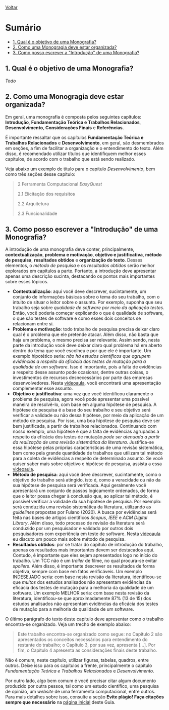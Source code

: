 [Voltar](README.md)

# Sumário  <!-- omit in toc -->
- [1. Qual é o objetivo de uma Monografia?](#1-qual-é-o-objetivo-de-uma-monografia)
- [2. Como uma Monogragia deve estar organizada?](#2-como-uma-monogragia-deve-estar-organizada)
- [3. Como posso escrever a "Introdução" de uma Monografia?](#3-como-posso-escrever-a-introdução-de-uma-monografia)

## 1. Qual é o objetivo de uma Monografia?
*Todo*

## 2. Como uma Monogragia deve estar organizada?
Em geral, uma monografia é composta pelos seguintes capítulos: **Introdução**, **Fundamentação Teórica e Trabalhos Relacionados**, **Desenvolvimento**, **Considerações Finais** e **Referências**. 

É importante ressaltar que os capítulos **Fundamentação Teórica e Trabalhos Relacionados** e **Desenvolvimento**, em geral, são desmembrados em seções, a fim de facilitar a organização e o entendimento do texto. Além disso, é recomendado utilizar títulos que identifiquem melhor esses capítulos, de acordo com o trabalho que está sendo realizado.

Veja abaixo um exemplo de título para o capítulo *Desenvolvimento*, bem como três seções desse capítulo:

> 2 Ferramenta Computacional *EasyQuest*
> 
> 2.1 Elicitação dos requisitos 
> 
> 2.2 Arquitetura 
> 
> 2.3 Funcionalidade

## 3. Como posso escrever a "Introdução" de uma Monografia?
A introdução de uma monografia deve conter, principalmente, **contextualização**, **problema e motivação**, **objetivo e justificativa**, **método de pesquisa**, **resultados obtidos** e **organização do texto**. Desses elementos, o *método de pesquisa* e os *resultados obtidos* serão melhor explorados em capítulos a parte. Portanto, a introdução deve apresentar apenas uma descrição sucinta, destacando os pontos mais importantes sobre esses tópicos. 

- **Contextualização**: aqui você deve descrever, sucintamente, um conjunto de informações básicas sobre o tema do seu trabalho, com o intuito de situar o leitor sobre o assunto. Por exemplo, suponha que seu trabalho seja sobre *qualidade de software por meio da aplicação testes*. Então, você poderia começar explicando o que é qualidade de software, o que são testes de software e como esses dois conceitos se relacionam entre si.
- **Problema e motivação**: todo trabalho de pesquisa precisa deixar claro qual é o problema que ele pretende atacar. Além disso, não basta que haja um problema, o mesmo precisa ser relevante. Assim sendo, nesta parte da introdução você deve deixar claro qual problema há em aberto dentro do tema que você escolheu e por que ele é importante. Um exemplo hipotético seria: *não há estudos científicos que agrupem evidências a respeito da eficácia dos testes de mutação para a qualidade de um software*. Isso é importante, pois a falta de evidências a respeito desse assunto pode ocasionar, dentre outras coisas, o investimentos de recursos desnecessários por parte das empresas desenvolvedores. Nesta [videoaula](https://www.youtube.com/watch?v=Qs9EmXEJ4tM), você encontrará uma apresentação complementar esse assunto.
- **Objetivo e justificativa**: uma vez que você identificou claramente o problema de pesquisa, agora você pode apresentar uma possível maneira de resolvê-lo, com base em alguma hipótese de pesquisa. A hipótese de pesquisa é a base do seu trabalho e seu objetivo será verificar a validade ou não dessa hipótese, por meio da aplicação de um método de pesquisa. Por isso, uma boa hipótese de pesquisa deve ser bem justificada, a partir de trabalhos relacionados. Continuando com nosso exemplo, uma hipótese é que a falta de evidências agrupadas a respeito da eficácia dos testes de mutação *pode ser atenuada a partir da realização de uma revisão sistemática da literatura*. Justifica-se essa hipótese pelas próprias características de uma revisão sistemática, bem como pela grande quantidade de trabalhos que utilizam tal método para a coleta de evidências a respeito de determinado assunto. Se você quiser saber mais sobre objetivo e hipótese de pesquisa, assista a essa [videoaula](https://www.youtube.com/watch?v=oxFPDYhhfKA).
- **Método de pesquisa**: aqui você deve descrever, sucintamente, como o objetivo do trabalho será atingido, isto é, como a veracidade ou não da sua hipótese de pesquisa será verificada. Aqui geralmente você apresentará um conjunto de passos logicamente ordenados, de forma que o leitor possa chegar à conclusão que, ao aplicar tal método, é possível verificar a validade da sua hipótese de pesquisa. Por exemplo: será conduzida uma revisão sistemática da literatura, utilizando as *guidelines* propostas por Fulano (2020). A busca por evidências será feita nas bases de artigos científicos *Scopus*, *IEEE* e *ACM Digital Library*. Além disso, todo processo de revisão da literatura será conduzido por um pesquisador e validado por outros dois pesquisadores com experiência em teste de software. Nesta [videoaula](https://www.youtube.com/watch?v=fORF159WFS0) eu discuto um pouco mais sobre método de pesquisa.
- **Resultados obtidos**: por se tratar do capítulo de introdução do trabalho, apenas os resultados mais importantes devem ser destacados aqui. Contudo, é importante que eles sejam apresentados logo no início do trabalho. Um TCC não é um *trailer* de filme, no qual procura-se evitar *spoilers*. Além disso, é importante descrever os resultados de forma objetiva, sempre com base em fatos verificáveis. Um exemplo INDESEJADO seria: com base nesta revisão da literatura, identificou-se que *muitos* dos estudos analisados não apresentam evidências da eficácia dos testes de mutação para a melhoria da qualidade de um software. Um exemplo MELHOR seria: com base nesta revisão da literatura, identificou-se que aproximadamente 87% (13 de 15) dos estudos analisados não apresentam evidências da eficácia dos testes de mutação para a melhoria da qualidade de um software.

O último parágrafo do texto deste capítulo deve apresentar como o trabalho encontra-se organizado. Veja um trecho de exemplo abaixo: 

> Este trabalho encontra-se organizado como segue: no Capítulo 2 são apresentados os conceitos necessários para entendimento do restante do trabalho; o Capítulo 3, por sua vez, apresenta [...]. Por fim, o Capítulo 4 apresenta as considerações finais deste trabalho.

Não é comum, neste capítulo, utilizar figuras, tabelas, quadros, entre outros. Deixe isso para os capítulos a frente, principalmente o capítulo *Fundamentação Teórica e Trabalhos Relacionados* e *Desenvolvimento*. 

Por outro lado, algo bem comum é você precisar citar algum documento produzido por outra pessoa, tal como um estudo científico, uma pesquisa de opinião, um *website* de uma ferramenta computacional, entre outros. Para mais detalhes sobre isso, consulte a seção **Evite plágio! Faça citações sempre que necessário** na [página inicial](README.md#evite-plágio-faça-citações-sempre-que-necessário) deste Guia. 
